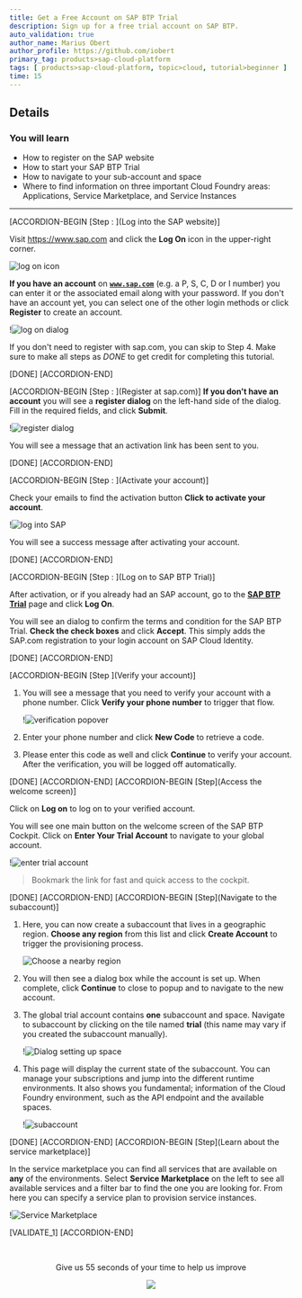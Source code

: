 ```yaml
---
title: Get a Free Account on SAP BTP Trial
description: Sign up for a free trial account on SAP BTP.
auto_validation: true
author_name: Marius Obert
author_profile: https://github.com/iobert
primary_tag: products>sap-cloud-platform
tags: [ products>sap-cloud-platform, topic>cloud, tutorial>beginner ]
time: 15
---
```


## Details
### You will learn  
  - How to register on the SAP website
  - How to start your SAP BTP Trial
  - How to navigate to your sub-account and space
  - Where to find information on three important Cloud Foundry areas:  Applications, Service Marketplace, and Service Instances

---

[ACCORDION-BEGIN [Step : ](Log into the SAP website)]

Visit <https://www.sap.com> and click the **Log On** icon in the upper-right corner.

![log on icon](homepage.png)

**If you have an account** on <a href="https://www.sap.com" target="new"><b>`www.sap.com`</b></a> (e.g. a P, S, C, D or I number) you can enter it or the associated email along with your password. If you don't have an account yet, you can select one of the other login methods or click **Register** to create an account.

!![log on dialog](option-logon.png)

If you don't need to register with sap.com, you can skip to Step 4. Make sure to make all steps as _DONE_ to get credit for completing this tutorial.

[DONE]
[ACCORDION-END]

[ACCORDION-BEGIN [Step : ](Register at sap.com)]
**If you don't have an account** you will see a **register dialog** on the left-hand side of the dialog. Fill in the required fields, and click **Submit**.

!![register dialog](option-register.png)


You will see a message that an activation link has been sent to you.

[DONE]
[ACCORDION-END]

[ACCORDION-BEGIN [Step : ](Activate your account)]

Check your emails to find the activation button **Click to activate your account**.

!![log into SAP](log-into-sap.png)

You will see a success message after activating your account.

[DONE]
[ACCORDION-END]

[ACCORDION-BEGIN [Step : ](Log on to SAP BTP Trial)]

After activation, or if you already had an SAP account, go to the <a href="https://account.hanatrial.ondemand.com/" target="new"><b>SAP BTP Trial</b></a> page and click **Log On**.

You will see an dialog to confirm the terms and condition for the SAP BTP Trial. **Check the check boxes** and click **Accept**. This simply adds the SAP.com registration to your login account on SAP Cloud Identity.

[DONE]
[ACCORDION-END]



[ACCORDION-BEGIN [Step ](Verify your account)]

1. You will see a message that you need to verify your account with a phone number. Click **Verify your phone number** to trigger that flow.

    !![verification popover](verification.png)

2. Enter your phone number and click **New Code** to retrieve a code.

3. Please enter this code as well and click **Continue** to verify your account. After the verification, you will be logged off automatically.


[DONE]
[ACCORDION-END]
[ACCORDION-BEGIN [Step](Access the welcome screen)]

Click on **Log on** to log on to your verified account.

You will see one main button on the welcome screen of the SAP BTP Cockpit. Click on **Enter Your Trial Account** to navigate to your global account.

 !![enter trial account](enter-trial.png)


> Bookmark the link for fast and quick access to the cockpit.  


[DONE]
[ACCORDION-END]
[ACCORDION-BEGIN [Step](Navigate to the subaccount)]

1. Here, you can now create a subaccount that lives in a geographic region. **Choose any region** from this list and click **Create Account** to trigger the provisioning process.

    ![Choose a nearby region](select-region.png)

2. You will then see a dialog box while the account is set up.  When complete, click **Continue** to close to popup and to navigate to the new account.

3. The global trial account contains **one** subaccount and space. Navigate to subaccount by clicking on the tile named **trial** (this name may vary if you created the subaccount manually).

    !![Dialog setting up space](trial-created.png)

4. This page will display the current state of the subaccount. You can manage your subscriptions and jump into the different runtime environments. It also shows you fundamental; information of the Cloud Foundry environment, such as the API endpoint and the available spaces.

    !![subaccount](sub-account.png)

[DONE]
[ACCORDION-END]
[ACCORDION-BEGIN [Step](Learn about the service marketplace)]


In the service marketplace you can find all services that are available on  **any** of the environments. Select **Service Marketplace** on the left to see all available services and a filter bar to find the one you are looking for. From here you can specify a service plan to provision service instances.

!![Service Marketplace](marketplace.png)

[VALIDATE_1]
[ACCORDION-END]

<br />
<p style="text-align: center;">Give us 55 seconds of your time to help us improve</p>

<p style="text-align: center;"><a href="https://sapinsights.eu.qualtrics.com/jfe/form/SV_0im30RgTkbEEHMV?TutorialID=hcp-create-trial-account&graphics=true" target="_blank"><img src="https://raw.githubusercontent.com/SAPDocuments/Tutorials/master/data/images/285738_Emotion_Faces_R_purple.png"></a></p>
